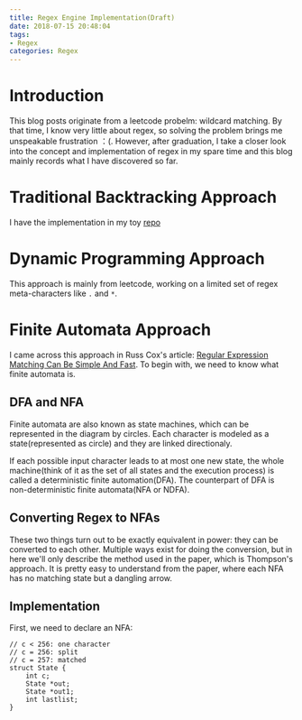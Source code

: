 ```yaml
---
title: Regex Engine Implementation(Draft)
date: 2018-07-15 20:48:04
tags: 
- Regex
categories: Regex
---
```

#   Introduction
This blog posts originate from a leetcode probelm: wildcard matching. By that time, I know very little about regex, so solving the problem brings me unspeakable frustration ：(. However, after graduation, I take a closer look into the concept and implementation of regex in my spare time and this blog mainly records what I have discovered so far.

#   Traditional Backtracking Approach
I have the implementation in my toy [repo](https://github.com/Phantomape/regex-engine)

#   Dynamic Programming Approach
This approach is mainly from leetcode, working on a limited set of regex meta-characters like ```.``` and ```*```.

#   Finite Automata Approach
I came across this approach in Russ Cox's article: [Regular Expression Matching Can Be Simple And Fast](https://swtch.com/%7Ersc/regexp/regexp1.html). To begin with, we need to know what finite automata is.

##  DFA and NFA
Finite automata are also known as state machines, which can be represented in the diagram by circles. Each character is modeled as a state(represented as circle) and they are linked directionaly.

If each possible input character leads to at most one new state, the whole machine(think of it as the set of all states and the execution process) is called a deterministic finite automation(DFA). The counterpart of DFA is non-deterministic finite automata(NFA or NDFA).

##  Converting Regex to NFAs
These two things turn out to be exactly equivalent in power: they can be converted to each other. Multiple ways exist for doing the conversion, but in here we'll only describe the method used in the paper, which is Thompson's approach. It is pretty easy to understand from the paper, where each NFA has no matching state but a dangling arrow.

##  Implementation
First, we need to declare an NFA:
```
// c < 256: one character
// c = 256: split
// c = 257: matched
struct State {
    int c;
    State *out;
    State *out1;
    int lastlist;
}
```